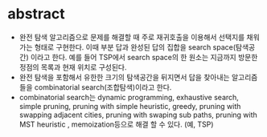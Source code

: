 # abstract 

- 완전 탐색 알고리즘으로 문제를 해결할 때 주로 재귀호출을 이용해서 선택지를
  채워가는 형태로 구현한다. 이때 부분 답과 완성된 답의 집합을 search space(탐색공간)
  이라고 한다. 예를 들어 TSP에서 search space의 한 원소는 지금까지 방문한
  정점의 목록과 현재 위치로 구성된다. 
- 완전 탐색을 포함해서 유한한 크기의 탐색공간을 뒤지면서 답을 찾아내는 알고리즘들을
  combinatorial search(조합탐색)이라고 한다.
- combinatorial search는 dynamic programming, exhaustive search,
  simple pruning, pruning with simple heuristic, greedy, pruning with
  swapping adjacent cities, pruning with swaping sub paths, pruning
  with MST heuristic , memoization등으로 해결 할 수 있다. (예, TSP)

